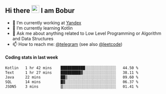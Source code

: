 ## Hi there <img src="https://media.giphy.com/media/hvRJCLFzcasrR4ia7z/giphy.gif" width="25px" height="25px"> I am Bobur

- 💼 I’m currently working at [Yandex](https://yandex.ru/)
- 🌱 I’m currently learning Kotlin
- 💬 Ask me about anything related to Low Level Programming or Algorithm and Data Structures
- 📫 How to reach me: [@telegram](https://t.me/octoant) (see also [@leetcode](https://leetcode.com/octoant/))    

#### Coding stats in last week

<!--START_SECTION:waka-->

```txt
Kotlin   1 hr 42 mins    ███████████░░░░░░░░░░░░░░   44.50 %
Text     1 hr 27 mins    █████████▓░░░░░░░░░░░░░░░   38.11 %
Java     22 mins         ██▒░░░░░░░░░░░░░░░░░░░░░░   09.60 %
SQL      14 mins         █▓░░░░░░░░░░░░░░░░░░░░░░░   06.37 %
JSON5    3 mins          ▒░░░░░░░░░░░░░░░░░░░░░░░░   01.41 %
```

<!--END_SECTION:waka-->
